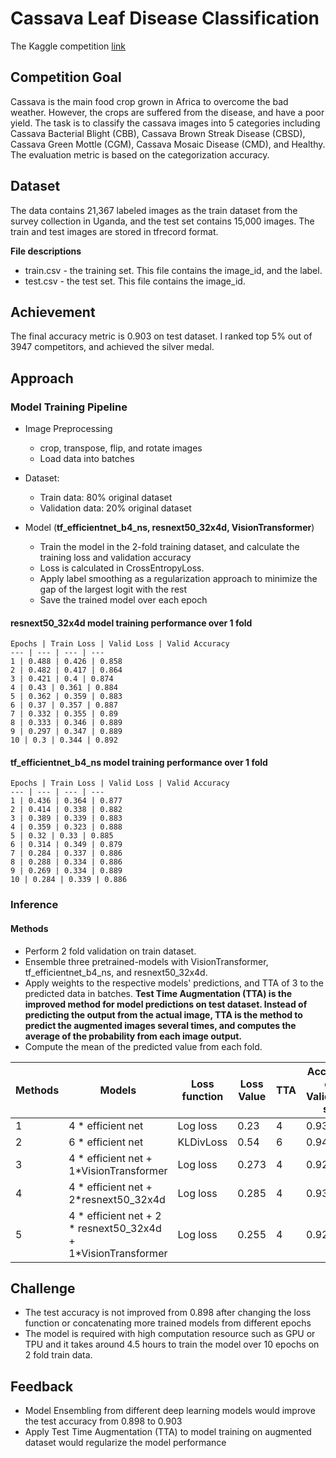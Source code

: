 # Cassava Leaf Disease Classification
The Kaggle competition [link](https://www.kaggle.com/c/cassava-leaf-disease-classification/overview)

## Competition Goal
Cassava is the main food crop grown in Africa to overcome the bad weather. However, the crops are suffered from the disease,  and have a poor yield. The task is to classify the cassava images into 5 categories including Cassava Bacterial Blight (CBB), Cassava Brown Streak Disease (CBSD), Cassava Green Mottle (CGM), Cassava Mosaic Disease (CMD), and Healthy. The evaluation metric is based on the categorization accuracy.
## Dataset
The data contains 21,367 labeled images as the train dataset from the survey collection in Uganda, and the test set contains 15,000 images. The train and test images are stored in tfrecord format.

**File descriptions**
  - train.csv - the training set. This file contains the image_id, and the label.
  - test.csv - the test set. This file contains the image_id.
## Achievement
The final accuracy metric is 0.903 on test dataset. I ranked top 5% out of 3947 competitors, and achieved the silver medal.
## Approach

### Model Training Pipeline
  - Image Preprocessing
    - crop, transpose, flip, and rotate images
    - Load data into batches
  - Dataset:
    - Train data: 80% original dataset
    - Validation data: 20% original dataset

  - Model (**tf_efficientnet_b4_ns, resnext50_32x4d, VisionTransformer**)
    - Train the model in the 2-fold training dataset, and calculate the training loss and validation accuracy
    - Loss is calculated in CrossEntropyLoss.
    - Apply label smoothing as a regularization approach to minimize the gap of the largest logit with the rest
    - Save the trained model over each epoch

#### resnext50_32x4d model training performance over 1 fold

    Epochs | Train Loss | Valid Loss | Valid Accuracy
    --- | --- | --- | ---
    1 | 0.488 | 0.426 | 0.858
    2 | 0.482 | 0.417 | 0.864
    3 | 0.421 | 0.4 | 0.874
    4 | 0.43 | 0.361 | 0.884
    5 | 0.362 | 0.359 | 0.883
    6 | 0.37 | 0.357 | 0.887
    7 | 0.332 | 0.355 | 0.89
    8 | 0.333 | 0.346 | 0.889
    9 | 0.297 | 0.347 | 0.889
    10 | 0.3 | 0.344 | 0.892


#### tf_efficientnet_b4_ns model training performance over 1 fold

    Epochs | Train Loss | Valid Loss | Valid Accuracy
    --- | --- | --- | ---
    1 | 0.436 | 0.364 | 0.877
    2 | 0.414 | 0.338 | 0.882
    3 | 0.389 | 0.339 | 0.883
    4 | 0.359 | 0.323 | 0.888
    5 | 0.32 | 0.33 | 0.885
    6 | 0.314 | 0.349 | 0.879
    7 | 0.284 | 0.337 | 0.886
    8 | 0.288 | 0.334 | 0.886
    9 | 0.269 | 0.334 | 0.889
    10 | 0.284 | 0.339 | 0.886

### Inference
#### Methods
- Perform 2 fold validation on train dataset.
- Ensemble three pretrained-models with VisionTransformer, tf_efficientnet_b4_ns, and resnext50_32x4d.
- Apply weights to the respective models' predictions, and TTA of 3 to the predicted data in batches. **Test Time Augmentation (TTA) is the improved method for model predictions on test dataset. Instead of predicting the output from the actual image, TTA is the method to predict the augmented images several times, and computes the average of the probability from each image output.**
- Compute the mean of the predicted value from each fold.

Methods | Models | Loss function | Loss Value | TTA | Accuracy on Validation set | Accuracy on Test set
--- | --- | --- | --- | --- | --- | ---
1 | 4 * efficient net | Log loss | 0.23 | 4 | 0.93 | 0.898
2 | 6 * efficient net | KLDivLoss | 0.54 | 6 | 0.94 | 0.898
3 | 4 * efficient net + 1*VisionTransformer | Log loss | 0.273 | 4 | 0.922 | 0.903
4 | 4 * efficient net + 2*resnext50_32x4d | Log loss | 0.285 | 4 | 0.934 | 0.895
5 | 4 * efficient net + 2 * resnext50_32x4d + 1*VisionTransformer | Log loss | 0.255 | 4 | 0.927 | 0.903

## Challenge
- The test accuracy is not improved from 0.898 after changing the loss function or concatenating more trained models from different epochs
- The model is required with high computation resource such as GPU or TPU and it takes around 4.5 hours to train the model over 10 epochs on 2 fold train data.

## Feedback
- Model Ensembling from different deep learning models would improve the test accuracy from 0.898 to 0.903
- Apply Test Time Augmentation (TTA) to model training on augmented dataset would regularize the model performance
